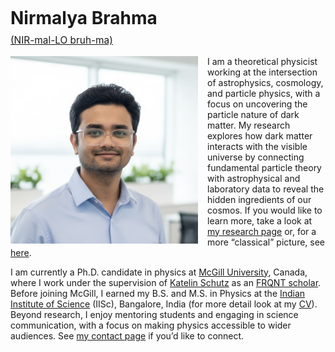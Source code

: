 <h1 style="line-height:1.1; margin-bottom:0;">
  Nirmalya Brahma<br>
  <span style="font-size:0.55em; font-weight:400;">
    <a href="https://namedrop.io/nirmalyabrahma" target="_blank">(NIR-mal-LO bruh-ma)</a>
  </span>
</h1>

<img src="./media/Nirmalya.jpg" alt="Nirmalya Brahma" 
     style="float:left; height:300px; width:300px; margin-right:15px;">

<p>
I am a theoretical physicist working at the intersection of astrophysics, cosmology, and particle physics, with a focus on uncovering the particle nature of dark matter. My research explores how dark matter interacts with the visible universe by connecting fundamental particle theory with astrophysical and laboratory data to reveal the hidden ingredients of our cosmos.  
If you would like to learn more, take a look at <a href="./research/">my research page</a> or, for a more “classical” picture, see <a href="./PtoP/">here</a>.
</p>

<p>
I am currently a Ph.D. candidate in physics at <a href="https://www.mcgill.ca/" target="_blank">McGill University</a>, Canada, where I work under the supervision of <a href="https://katelinschutz.com" target="_blank">Katelin Schutz</a> as an <a href="https://frq.gouv.qc.ca/en/program/frqnt-2024-2025-doctoral-training-scholarships/" target="_blank">FRQNT scholar</a>.
Before joining McGill, I earned my B.S. and M.S. in Physics at the <a href="https://iisc.ac.in" target="_blank">Indian Institute of Science</a> (IISc), Bangalore, India (for more detail look at my <a href="./media/CV_Nirmalya.pdf">CV</a>). Beyond research, I enjoy mentoring students and engaging in science communication, with a focus on making physics accessible to wider audiences. See <a href="./contact.md">my contact page</a> if you’d like to connect.
</p>
